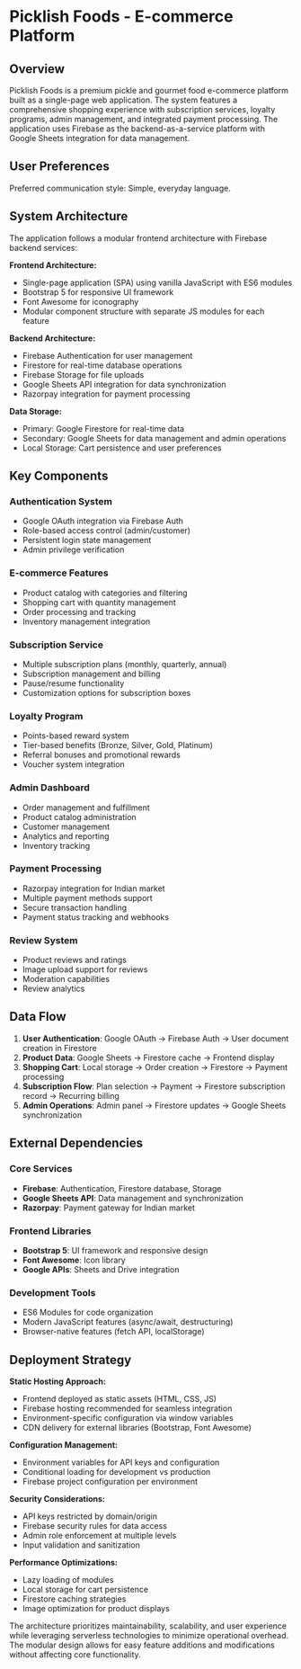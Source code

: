 # Picklish Foods - E-commerce Platform

## Overview

Picklish Foods is a premium pickle and gourmet food e-commerce platform built as a single-page web application. The system features a comprehensive shopping experience with subscription services, loyalty programs, admin management, and integrated payment processing. The application uses Firebase as the backend-as-a-service platform with Google Sheets integration for data management.

## User Preferences

Preferred communication style: Simple, everyday language.

## System Architecture

The application follows a modular frontend architecture with Firebase backend services:

**Frontend Architecture:**
- Single-page application (SPA) using vanilla JavaScript with ES6 modules
- Bootstrap 5 for responsive UI framework
- Font Awesome for iconography
- Modular component structure with separate JS modules for each feature

**Backend Architecture:**
- Firebase Authentication for user management
- Firestore for real-time database operations
- Firebase Storage for file uploads
- Google Sheets API integration for data synchronization
- Razorpay integration for payment processing

**Data Storage:**
- Primary: Google Firestore for real-time data
- Secondary: Google Sheets for data management and admin operations
- Local Storage: Cart persistence and user preferences

## Key Components

### Authentication System
- Google OAuth integration via Firebase Auth
- Role-based access control (admin/customer)
- Persistent login state management
- Admin privilege verification

### E-commerce Features
- Product catalog with categories and filtering
- Shopping cart with quantity management
- Order processing and tracking
- Inventory management integration

### Subscription Service
- Multiple subscription plans (monthly, quarterly, annual)
- Subscription management and billing
- Pause/resume functionality
- Customization options for subscription boxes

### Loyalty Program
- Points-based reward system
- Tier-based benefits (Bronze, Silver, Gold, Platinum)
- Referral bonuses and promotional rewards
- Voucher system integration

### Admin Dashboard
- Order management and fulfillment
- Product catalog administration
- Customer management
- Analytics and reporting
- Inventory tracking

### Payment Processing
- Razorpay integration for Indian market
- Multiple payment methods support
- Secure transaction handling
- Payment status tracking and webhooks

### Review System
- Product reviews and ratings
- Image upload support for reviews
- Moderation capabilities
- Review analytics

## Data Flow

1. **User Authentication**: Google OAuth → Firebase Auth → User document creation in Firestore
2. **Product Data**: Google Sheets → Firestore cache → Frontend display
3. **Shopping Cart**: Local storage → Order creation → Firestore → Payment processing
4. **Subscription Flow**: Plan selection → Payment → Firestore subscription record → Recurring billing
5. **Admin Operations**: Admin panel → Firestore updates → Google Sheets synchronization

## External Dependencies

### Core Services
- **Firebase**: Authentication, Firestore database, Storage
- **Google Sheets API**: Data management and synchronization
- **Razorpay**: Payment gateway for Indian market

### Frontend Libraries
- **Bootstrap 5**: UI framework and responsive design
- **Font Awesome**: Icon library
- **Google APIs**: Sheets and Drive integration

### Development Tools
- ES6 Modules for code organization
- Modern JavaScript features (async/await, destructuring)
- Browser-native features (fetch API, localStorage)

## Deployment Strategy

**Static Hosting Approach:**
- Frontend deployed as static assets (HTML, CSS, JS)
- Firebase hosting recommended for seamless integration
- Environment-specific configuration via window variables
- CDN delivery for external libraries (Bootstrap, Font Awesome)

**Configuration Management:**
- Environment variables for API keys and configuration
- Conditional loading for development vs production
- Firebase project configuration per environment

**Security Considerations:**
- API keys restricted by domain/origin
- Firebase security rules for data access
- Admin role enforcement at multiple levels
- Input validation and sanitization

**Performance Optimizations:**
- Lazy loading of modules
- Local storage for cart persistence
- Firestore caching strategies
- Image optimization for product displays

The architecture prioritizes maintainability, scalability, and user experience while leveraging serverless technologies to minimize operational overhead. The modular design allows for easy feature additions and modifications without affecting core functionality.